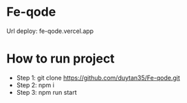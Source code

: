 # Fe-qode
Url deploy: fe-qode.vercel.app

# How to run project
  - Step 1: git clone https://github.com/duytan35/Fe-qode.git
  - Step 2: npm i
  - Step 3: npm run start
